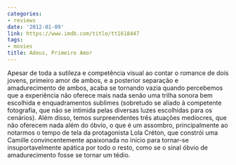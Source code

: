 ```yaml
---
categories:
- reviews
date: '2012-01-09'
link: https://www.imdb.com/title/tt1618447
tags:
- movies
title: Adeus, Primeiro Amor
---
```


Apesar de toda a sutileza e competência visual ao contar o romance de dois jovens, primeiro amor de ambos, e a posterior separação e amadurecimento de ambos, acaba se tornando vazia quando percebemos que a experiência não oferece mais nada senão uma trilha sonora bem escolhida e enquadramentos sublimes (sobretudo se aliado à competente fotografia, que não se intimida pelas diversas luzes escolhidas para os cenários). Além disso, temos surpreendentes três atuações medíocres, que não oferecem nada além do óbvio, o que é um assombro, principalmente ao notarmos o tempo de tela da protagonista Lola Créton, que constrói uma Camille convincentemente apaixonada no início para tornar-se insuportavelmente apática por todo o resto, como se o sinal óbvio de amadurecimento fosse se tornar um tédio.
